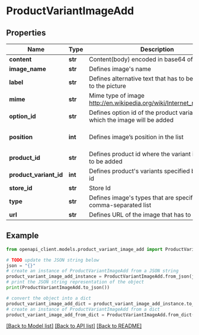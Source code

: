# ProductVariantImageAdd


## Properties

Name | Type | Description | Notes
------------ | ------------- | ------------- | -------------
**content** | **str** | Content(body) encoded in base64 of image file | [optional] 
**image_name** | **str** | Defines image&#39;s name | 
**label** | **str** | Defines alternative text that has to be attached to the picture | [optional] 
**mime** | **str** | Mime type of image http://en.wikipedia.org/wiki/Internet_media_type. | [optional] 
**option_id** | **str** | Defines option id of the product variant for which the image will be added | [optional] 
**position** | **int** | Defines image’s position in the list | [optional] [default to 0]
**product_id** | **str** | Defines product id where the variant image has to be added | [optional] 
**product_variant_id** | **int** | Defines product&#39;s variants specified by variant id | 
**store_id** | **str** | Store Id | [optional] 
**type** | **str** | Defines image&#39;s types that are specified by comma-separated list | [default to 'base']
**url** | **str** | Defines URL of the image that has to be added | [optional] 

## Example

```python
from openapi_client.models.product_variant_image_add import ProductVariantImageAdd

# TODO update the JSON string below
json = "{}"
# create an instance of ProductVariantImageAdd from a JSON string
product_variant_image_add_instance = ProductVariantImageAdd.from_json(json)
# print the JSON string representation of the object
print(ProductVariantImageAdd.to_json())

# convert the object into a dict
product_variant_image_add_dict = product_variant_image_add_instance.to_dict()
# create an instance of ProductVariantImageAdd from a dict
product_variant_image_add_from_dict = ProductVariantImageAdd.from_dict(product_variant_image_add_dict)
```
[[Back to Model list]](../README.md#documentation-for-models) [[Back to API list]](../README.md#documentation-for-api-endpoints) [[Back to README]](../README.md)


